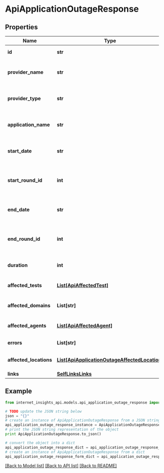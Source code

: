 # ApiApplicationOutageResponse


## Properties
Name | Type | Description | Notes
------------ | ------------- | ------------- | -------------
**id** | **str** | The ID of the outage. | [optional] 
**provider_name** | **str** | The name of the affected provider. | [optional] 
**provider_type** | **str** | The type of the affected provider. | [optional] 
**application_name** | **str** | The name of the affected application. | [optional] 
**start_date** | **str** | Date and time when the outage started. | [optional] 
**start_round_id** | **int** | Epoch time (seconds) when the outage started. | [optional] 
**end_date** | **str** | Date and time when the outage ended. | [optional] 
**end_round_id** | **int** | Epoch time (seconds) when the outage ended. | [optional] 
**duration** | **int** | Duration of the outage in seconds. | [optional] 
**affected_tests** | [**List[ApiAffectedTest]**](ApiAffectedTest.md) | List of affected tests. | [optional] 
**affected_domains** | **List[str]** | List of affected domains. | [optional] 
**affected_agents** | [**List[ApiAffectedAgent]**](ApiAffectedAgent.md) | List of affected agents. | [optional] 
**errors** | **List[str]** | List of errors. | [optional] 
**affected_locations** | [**List[ApiApplicationOutageAffectedLocation]**](ApiApplicationOutageAffectedLocation.md) | List of affected locations. | [optional] 
**links** | [**SelfLinksLinks**](SelfLinksLinks.md) |  | [optional] 

## Example

```python
from internet_insights_api.models.api_application_outage_response import ApiApplicationOutageResponse

# TODO update the JSON string below
json = "{}"
# create an instance of ApiApplicationOutageResponse from a JSON string
api_application_outage_response_instance = ApiApplicationOutageResponse.from_json(json)
# print the JSON string representation of the object
print ApiApplicationOutageResponse.to_json()

# convert the object into a dict
api_application_outage_response_dict = api_application_outage_response_instance.to_dict()
# create an instance of ApiApplicationOutageResponse from a dict
api_application_outage_response_form_dict = api_application_outage_response.from_dict(api_application_outage_response_dict)
```
[[Back to Model list]](../README.md#documentation-for-models) [[Back to API list]](../README.md#documentation-for-api-endpoints) [[Back to README]](../README.md)


